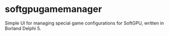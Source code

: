 # softgpugamemanager
Simple UI for managing special game configurations for SoftGPU, written in Borland Delphi 5.
